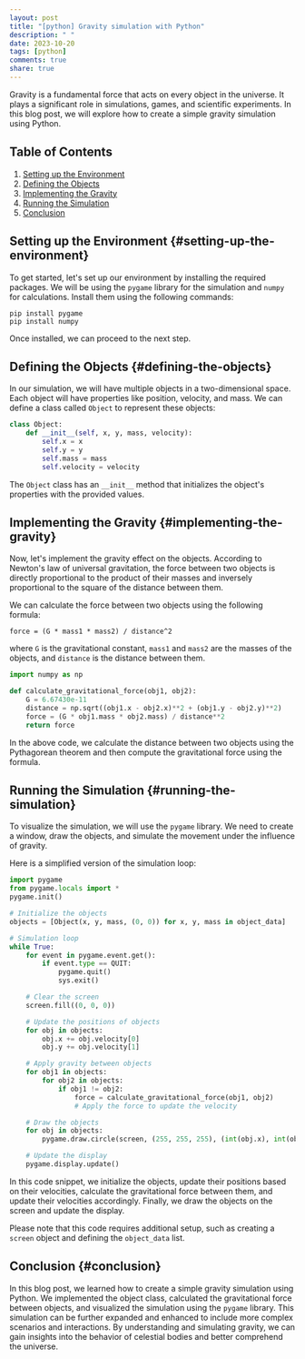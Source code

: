 ```yaml
---
layout: post
title: "[python] Gravity simulation with Python"
description: " "
date: 2023-10-20
tags: [python]
comments: true
share: true
---
```


Gravity is a fundamental force that acts on every object in the universe. It plays a significant role in simulations, games, and scientific experiments. In this blog post, we will explore how to create a simple gravity simulation using Python.

## Table of Contents
1. [Setting up the Environment](#setting-up-the-environment)
2. [Defining the Objects](#defining-the-objects)
3. [Implementing the Gravity](#implementing-the-gravity)
4. [Running the Simulation](#running-the-simulation)
5. [Conclusion](#conclusion)

## Setting up the Environment {#setting-up-the-environment}

To get started, let's set up our environment by installing the required packages. We will be using the `pygame` library for the simulation and `numpy` for calculations. Install them using the following commands:

```
pip install pygame
pip install numpy
```

Once installed, we can proceed to the next step.

## Defining the Objects {#defining-the-objects}

In our simulation, we will have multiple objects in a two-dimensional space. Each object will have properties like position, velocity, and mass. We can define a class called `Object` to represent these objects:

```python
class Object:
    def __init__(self, x, y, mass, velocity):
        self.x = x
        self.y = y
        self.mass = mass
        self.velocity = velocity
```

The `Object` class has an `__init__` method that initializes the object's properties with the provided values.

## Implementing the Gravity {#implementing-the-gravity}

Now, let's implement the gravity effect on the objects. According to Newton's law of universal gravitation, the force between two objects is directly proportional to the product of their masses and inversely proportional to the square of the distance between them.

We can calculate the force between two objects using the following formula:

```
force = (G * mass1 * mass2) / distance^2
```

where `G` is the gravitational constant, `mass1` and `mass2` are the masses of the objects, and `distance` is the distance between them.

```python
import numpy as np

def calculate_gravitational_force(obj1, obj2):
    G = 6.67430e-11
    distance = np.sqrt((obj1.x - obj2.x)**2 + (obj1.y - obj2.y)**2)
    force = (G * obj1.mass * obj2.mass) / distance**2
    return force
```

In the above code, we calculate the distance between two objects using the Pythagorean theorem and then compute the gravitational force using the formula.

## Running the Simulation {#running-the-simulation}

To visualize the simulation, we will use the `pygame` library. We need to create a window, draw the objects, and simulate the movement under the influence of gravity.

Here is a simplified version of the simulation loop:

```python
import pygame
from pygame.locals import *
pygame.init()

# Initialize the objects
objects = [Object(x, y, mass, (0, 0)) for x, y, mass in object_data]

# Simulation loop
while True:
    for event in pygame.event.get():
        if event.type == QUIT:
            pygame.quit()
            sys.exit()

    # Clear the screen
    screen.fill((0, 0, 0))

    # Update the positions of objects
    for obj in objects:
        obj.x += obj.velocity[0]
        obj.y += obj.velocity[1]

    # Apply gravity between objects
    for obj1 in objects:
        for obj2 in objects:
            if obj1 != obj2:
                force = calculate_gravitational_force(obj1, obj2)
                # Apply the force to update the velocity

    # Draw the objects
    for obj in objects:
        pygame.draw.circle(screen, (255, 255, 255), (int(obj.x), int(obj.y)), obj.radius)

    # Update the display
    pygame.display.update()
```

In this code snippet, we initialize the objects, update their positions based on their velocities, calculate the gravitational force between them, and update their velocities accordingly. Finally, we draw the objects on the screen and update the display.

Please note that this code requires additional setup, such as creating a `screen` object and defining the `object_data` list.

## Conclusion {#conclusion}

In this blog post, we learned how to create a simple gravity simulation using Python. We implemented the object class, calculated the gravitational force between objects, and visualized the simulation using the `pygame` library. This simulation can be further expanded and enhanced to include more complex scenarios and interactions. By understanding and simulating gravity, we can gain insights into the behavior of celestial bodies and better comprehend the universe.